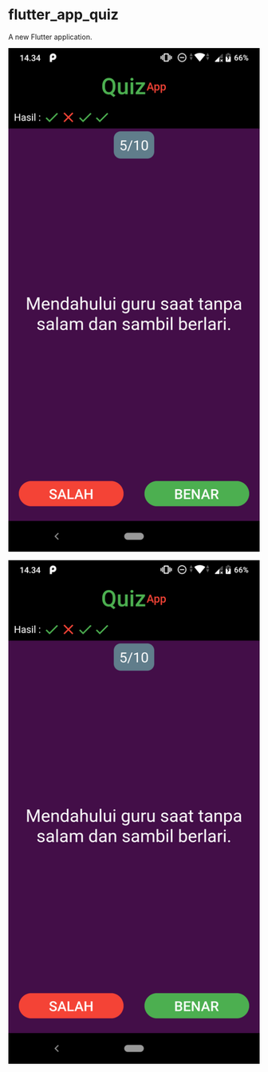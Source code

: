 # flutter_app_quiz

A new Flutter application.

![screenshot](Screenshot_20210225-143401.png)

![screenshot](Screenshot_20210225-143401.png)
